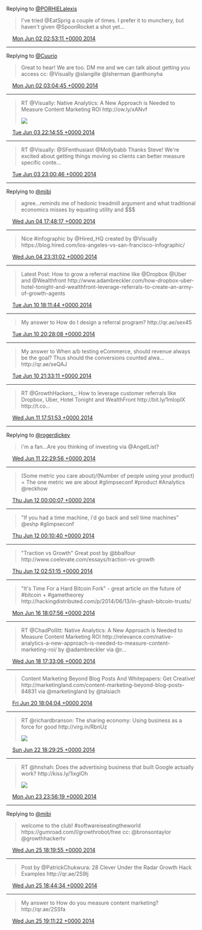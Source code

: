 Replying to [@PORHIELalexis](https://twitter.com/PORHIELalexis/status/473295048499412992)

> I've tried @EatSprig a couple of times\. I prefer it to munchery, but haven't given @SpoonRocket a shot yet\.\.\.

<img src="../../media/tweet.ico" width="12" /> [Mon Jun 02 02:53:11 +0000 2014](https://twitter.com/adambreckler/status/473296240793227264)

----

Replying to [@Cuurio](https://twitter.com/theaokgroup/status/473298275853160449)

> Great to hear\! We are too\. DM me and we can talk about getting you access cc: @Visually @slangille @lsherman @anthonyha

<img src="../../media/tweet.ico" width="12" /> [Mon Jun 02 03:04:45 +0000 2014](https://twitter.com/adambreckler/status/473299150709084162)

----

> RT @Visually: Native Analytics: A New Approach is Needed to Measure Content Marketing ROI http://ow\.ly/xANvf 
> 
> ![](../../media/473950986982027264-BpPO6lACEAAOJiC.jpg)

<img src="../../media/tweet.ico" width="12" /> [Tue Jun 03 22:14:55 +0000 2014](https://twitter.com/adambreckler/status/473950986982027264)

----

> RT @Visually: @SFenthusiast @Mollybabb Thanks Steve\! We're excited about getting things moving so clients can better measure specific conte…

<img src="../../media/tweet.ico" width="12" /> [Tue Jun 03 23:00:46 +0000 2014](https://twitter.com/adambreckler/status/473962524560195584)

----

Replying to [@mibi](https://twitter.com/mibi/status/474237844664631296)

> agree\.\.\.reminds me of hedonic treadmill argument and what traditional economics misses by equating utility and $$$

<img src="../../media/tweet.ico" width="12" /> [Wed Jun 04 17:48:17 +0000 2014](https://twitter.com/adambreckler/status/474246275194310656)

----

> Nice \#infographic by @Hired\_HQ created by @Visually https://blog\.hired\.com/los\-angeles\-vs\-san\-francisco\-infographic/

<img src="../../media/tweet.ico" width="12" /> [Wed Jun 04 23:31:02 +0000 2014](https://twitter.com/adambreckler/status/474332532020744192)

----

> Latest Post: How to grow a referral machine like @Dropbox @Uber and @Wealthfront http://www\.adambreckler\.com/how\-dropbox\-uber\-hotel\-tonight\-and\-wealthfront\-leverage\-referrals\-to\-create\-an\-army\-of\-growth\-agents

<img src="../../media/tweet.ico" width="12" /> [Tue Jun 10 18:11:44 +0000 2014](https://twitter.com/adambreckler/status/476426501613580288)

----

> My answer to How do I design a referral program? http://qr\.ae/sex45

<img src="../../media/tweet.ico" width="12" /> [Tue Jun 10 20:28:08 +0000 2014](https://twitter.com/adambreckler/status/476460827382665216)

----

> My answer to When a/b testing eCommerce, should revenue always be the goal? Thus should the conversions counted alwa… http://qr\.ae/seQAJ

<img src="../../media/tweet.ico" width="12" /> [Tue Jun 10 21:33:11 +0000 2014](https://twitter.com/adambreckler/status/476477197298176000)

----

> RT @GrowthHackers\_: How to leverage customer referrals like Dropbox, Uber, Hotel Tonight and WealthFront http://bit\.ly/1mIoplX http://t\.co…

<img src="../../media/tweet.ico" width="12" /> [Wed Jun 11 17:51:53 +0000 2014](https://twitter.com/adambreckler/status/476783895560462337)

----

Replying to [@rogerdickey](https://twitter.com/rogerdickey/status/476853529509117952)

> i'm a fan\.\.\.Are you thinking of investing via @AngelList?

<img src="../../media/tweet.ico" width="12" /> [Wed Jun 11 22:29:56 +0000 2014](https://twitter.com/adambreckler/status/476853870618886145)

----

> \(Some metric you care about\)/\(Number of people using your product\)  \= The one metric we are about \#glimpseconf \#product \#Analytics @reckhow

<img src="../../media/tweet.ico" width="12" /> [Thu Jun 12 00:00:07 +0000 2014](https://twitter.com/adambreckler/status/476876564366249984)

----

> "If you had a time machine, i'd go back and sell time machines" @eshp \#glimpseconf

<img src="../../media/tweet.ico" width="12" /> [Thu Jun 12 00:10:40 +0000 2014](https://twitter.com/adambreckler/status/476879218656022528)

----

> "Traction vs Growth" Great post by @bbalfour http://www\.coelevate\.com/essays/traction\-vs\-growth

<img src="../../media/tweet.ico" width="12" /> [Thu Jun 12 02:51:15 +0000 2014](https://twitter.com/adambreckler/status/476919630527614977)

----

> "It's Time For a Hard Bitcoin Fork" \- great article on the future of \#bitcoin \+ \#gametheorey http://hackingdistributed\.com/p/2014/06/13/in\-ghash\-bitcoin\-trusts/

<img src="../../media/tweet.ico" width="12" /> [Mon Jun 16 18:07:56 +0000 2014](https://twitter.com/adambreckler/status/478599872992395264)

----

> RT @ChadPollitt: Native Analytics: A New Approach is Needed to Measure Content Marketing ROI http://relevance\.com/native\-analytics\-a\-new\-approach\-is\-needed\-to\-measure\-content\-marketing\-roi/ by @adambreckler via @r…

<img src="../../media/tweet.ico" width="12" /> [Wed Jun 18 17:33:06 +0000 2014](https://twitter.com/adambreckler/status/479315884377272320)

----

> Content Marketing Beyond Blog Posts And Whitepapers: Get Creative\! http://marketingland\.com/content\-marketing\-beyond\-blog\-posts\-84831 via @marketingland by @talsiach

<img src="../../media/tweet.ico" width="12" /> [Fri Jun 20 18:04:04 +0000 2014](https://twitter.com/adambreckler/status/480048452173176832)

----

> RT @richardbranson: The sharing economy: Using business as a force for good http://virg\.in/RbnUz 
> 
> ![](../../media/480779608061509632-BquvsLQIEAAl5oz.jpg)

<img src="../../media/tweet.ico" width="12" /> [Sun Jun 22 18:29:25 +0000 2014](https://twitter.com/adambreckler/status/480779608061509632)

----

> RT @hnshah: Does the advertising business that built Google actually work? http://kiss\.ly/1ixgIOh 
> 
> ![](../../media/481224262661849088-Bq2aPh5IEAELyZU.png)

<img src="../../media/tweet.ico" width="12" /> [Mon Jun 23 23:56:19 +0000 2014](https://twitter.com/adambreckler/status/481224262661849088)

----

Replying to [@mibi](https://twitter.com/mibi/status/481861950284902400)

> welcome to the club\! \#softwareiseatingtheworld https://gumroad\.com/l/growthrobot/free cc: @bronsontaylor @growthhackertv

<img src="../../media/tweet.ico" width="12" /> [Wed Jun 25 18:19:55 +0000 2014](https://twitter.com/adambreckler/status/481864381479669760)

----

> Post by @PatrickChukwura: 28 Clever Under the Radar Growth Hack Examples http://qr\.ae/2S9lj

<img src="../../media/tweet.ico" width="12" /> [Wed Jun 25 18:44:34 +0000 2014](https://twitter.com/adambreckler/status/481870585354792960)

----

> My answer to How do you measure content marketing? http://qr\.ae/2SSfa

<img src="../../media/tweet.ico" width="12" /> [Wed Jun 25 19:11:22 +0000 2014](https://twitter.com/adambreckler/status/481877329724309504)